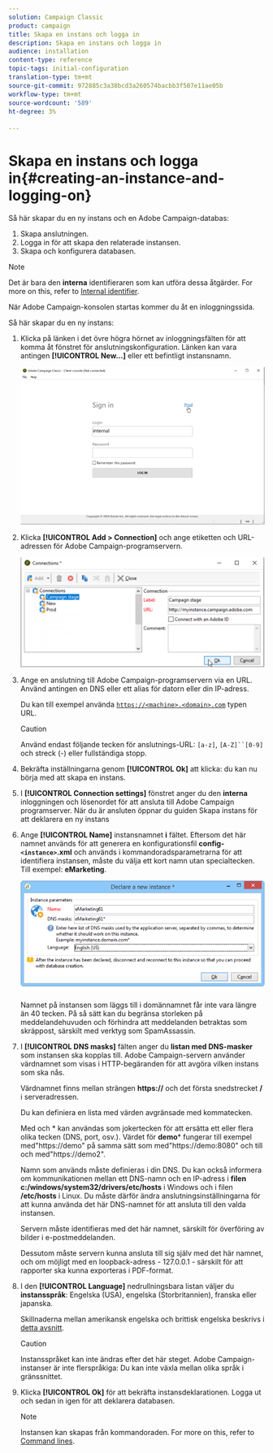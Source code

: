 ```yaml
---
solution: Campaign Classic
product: campaign
title: Skapa en instans och logga in
description: Skapa en instans och logga in
audience: installation
content-type: reference
topic-tags: initial-configuration
translation-type: tm+mt
source-git-commit: 972885c3a38bcd3a260574bacbb3f507e11ae05b
workflow-type: tm+mt
source-wordcount: '589'
ht-degree: 3%

---
```



# Skapa en instans och logga in{#creating-an-instance-and-logging-on}

Så här skapar du en ny instans och en Adobe Campaign-databas:

1. Skapa anslutningen.
1. Logga in för att skapa den relaterade instansen.
1. Skapa och konfigurera databasen.

>[!NOTE]
>
>Det är bara den **interna** identifieraren som kan utföra dessa åtgärder. For more on this, refer to [Internal identifier](../../installation/using/campaign-server-configuration.md#internal-identifier).

När Adobe Campaign-konsolen startas kommer du åt en inloggningssida.

Så här skapar du en ny instans:

1. Klicka på länken i det övre högra hörnet av inloggningsfälten för att komma åt fönstret för anslutningskonfiguration. Länken kan vara antingen **[!UICONTROL New...]** eller ett befintligt instansnamn.

   ![](assets/s_ncs_install_define_connection_01.png)

1. Klicka **[!UICONTROL Add > Connection]** och ange etiketten och URL-adressen för Adobe Campaign-programservern.

   ![](assets/s_ncs_install_define_connection_02.png)

1. Ange en anslutning till Adobe Campaign-programservern via en URL. Använd antingen en DNS eller ett alias för datorn eller din IP-adress.

   Du kan till exempel använda [`https://<machine>.<domain>.com`](https://myserver.adobe.com) typen URL.

   >[!CAUTION]
   >
   >Använd endast följande tecken för anslutnings-URL: `[a-z]`, `[A-Z]``[0-9]` och streck (-) eller fullständiga stopp.

1. Bekräfta inställningarna genom **[!UICONTROL Ok]** att klicka: du kan nu börja med att skapa en instans.
1. I **[!UICONTROL Connection settings]** fönstret anger du den **interna** inloggningen och lösenordet för att ansluta till Adobe Campaign programserver. När du är ansluten öppnar du guiden Skapa instans för att deklarera en ny instans
1. Ange **[!UICONTROL Name]** instansnamnet **i** fältet. Eftersom det här namnet används för att generera en konfigurationsfil **config-`<instance>`.xml** och används i kommandoradsparametrarna för att identifiera instansen, måste du välja ett kort namn utan specialtecken. Till exempel: **eMarketing**.

   ![](assets/s_ncs_install_create_instance.png)

   Namnet på instansen som läggs till i domännamnet får inte vara längre än 40 tecken. På så sätt kan du begränsa storleken på meddelandehuvuden och förhindra att meddelanden betraktas som skräppost, särskilt med verktyg som SpamAssassin.

1. I **[!UICONTROL DNS masks]** fälten anger du **listan med DNS-masker** som instansen ska kopplas till. Adobe Campaign-servern använder värdnamnet som visas i HTTP-begäranden för att avgöra vilken instans som ska nås.

   Värdnamnet finns mellan strängen **https://** och det första snedstrecket **/** i serveradressen.

   Du kan definiera en lista med värden avgränsade med kommatecken.

   Med och * kan användas som jokertecken för att ersätta ett eller flera olika tecken (DNS, port, osv.). Värdet för **demo*** fungerar till exempel med&quot;https://demo&quot; på samma sätt som med&quot;https://demo:8080&quot; och till och med&quot;https://demo2&quot;.

   Namn som används måste definieras i din DNS. Du kan också informera om kommunikationen mellan ett DNS-namn och en IP-adress i **filen c:/windows/system32/drivers/etc/hosts** i Windows och i filen **/etc/hosts** i Linux. Du måste därför ändra anslutningsinställningarna för att kunna använda det här DNS-namnet för att ansluta till den valda instansen.

   Servern måste identifieras med det här namnet, särskilt för överföring av bilder i e-postmeddelanden.

   Dessutom måste servern kunna ansluta till sig själv med det här namnet, och om möjligt med en loopback-adress - 127.0.0.1 - särskilt för att rapporter ska kunna exporteras i PDF-format.

1. I den **[!UICONTROL Language]** nedrullningsbara listan väljer du **instansspråk**: Engelska (USA), engelska (Storbritannien), franska eller japanska.

   Skillnaderna mellan amerikansk engelska och brittisk engelska beskrivs i [detta avsnitt](../../platform/using/adobe-campaign-workspace.md#date-and-time).

   >[!CAUTION]
   >
   >Instansspråket kan inte ändras efter det här steget. Adobe Campaign-instanser är inte flerspråkiga: Du kan inte växla mellan olika språk i gränssnittet.

1. Klicka **[!UICONTROL Ok]** för att bekräfta instansdeklarationen. Logga ut och sedan in igen för att deklarera databasen.

   >[!NOTE]
   >
   >Instansen kan skapas från kommandoraden. For more on this, refer to [Command lines](../../installation/using/command-lines.md).

